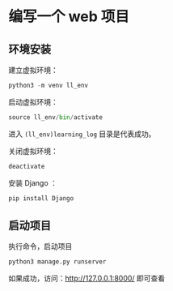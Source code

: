 # 编写一个 web 项目

## 环境安装

建立虚拟环境：

```py
python3 -m venv ll_env
```

启动虚拟环境：

```py
source ll_env/bin/activate
```

进入 `(ll_env)learning_log` 目录是代表成功。

关闭虚拟环境：

```py
deactivate
```

安装 Django ：

```py
pip install Django
```

## 启动项目

执行命令，启动项目
```py
python3 manage.py runserver
```

如果成功，访问：http://127.0.0.1:8000/ 即可查看

